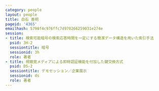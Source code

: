 ```yaml
---
category: people
layout: people
title: 白石 善明
pageid: '4365'
emailhash: 5798f4c976ffc7d970266259031e274e
session:
- title: 検索可能暗号の検索応答時間を一定にする簡潔データ構造を用いた索引手法
  psid: 3H-2
  sessiontitle: 暗号
  sessionid: 3h
  role: 著者
- title: 視聴覚メディアによる即時認証機能を付加した鍵交換方式
  psid: DS-2
  sessiontitle: デモセッション／企業展示
  sessionid: ds
  role: 著者
---
```

